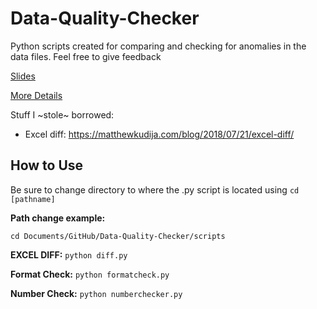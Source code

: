 # Data-Quality-Checker
Python scripts created for comparing and checking for anomalies in the data files. Feel free to give feedback

[Slides](https://github.com/ONRR/Revdoi-Data-Quality/blob/master/Script%20Walkthrough.pdf)

[More Details](https://github.com/ONRR/Revdoi-Data-Quality/wiki)

Stuff I ~stole~ borrowed:
* Excel diff: https://matthewkudija.com/blog/2018/07/21/excel-diff/

## How to Use
Be sure to change directory to where the .py script is located using ```cd [pathname]```

**Path change example:**
```
cd Documents/GitHub/Data-Quality-Checker/scripts
```

**EXCEL DIFF:** ```python diff.py```

**Format Check:** ```python formatcheck.py```

**Number Check:** ```python numberchecker.py```

